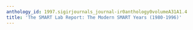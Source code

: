 ```yaml
---
anthology_id: 1997.sigirjournals_journal-ir0anthology0volumeA31A1.4
title: 'The SMART Lab Report: The Modern SMART Years (1980-1996)'
---
```

